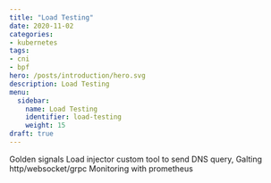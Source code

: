 ```yaml
---
title: "Load Testing"
date: 2020-11-02
categories:
- kubernetes
tags:
- cni
- bpf
hero: /posts/introduction/hero.svg
description: Load Testing
menu:
  sidebar:
    name: Load Testing
    identifier: load-testing
    weight: 15
draft: true
---
```


Golden signals
Load injector custom tool to send DNS query, Galting http/websocket/grpc
Monitoring with prometheus 

<!--more-->